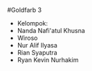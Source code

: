 #Goldfarb 3

- Kelompok:
- Nanda Nafi'atul Khusna
- Wiroso
- Nur Alif Ilyasa
- Rian Syaputra
- Ryan Kevin Nurhakim
